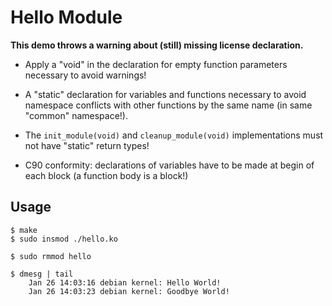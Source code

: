 # Hello Module

**This demo throws a warning about (still) missing license declaration.**

 * Apply a "void" in the declaration for empty function parameters necessary to avoid warnings!

 * A "static" declaration for variables and functions necessary to avoid namespace conflicts with other functions by the same name (in same "common" namespace!).

 * The `init_module(void)` and `cleanup_module(void)` implementations must not have "static" return types!

 * C90 conformity: declarations of variables have to be made at begin of each block (a function body is a block!)

## Usage

```
$ make
$ sudo insmod ./hello.ko

$ sudo rmmod hello

$ dmesg | tail
    Jan 26 14:03:16 debian kernel: Hello World!
    Jan 26 14:03:23 debian kernel: Goodbye World!
```
